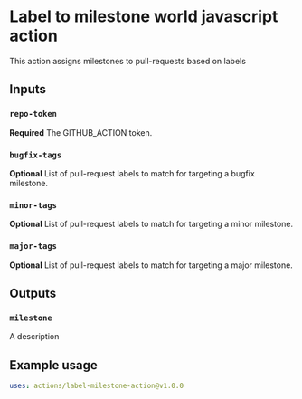 # Label to milestone world javascript action

This action assigns milestones to pull-requests based on labels

## Inputs

### `repo-token`

**Required** The GITHUB_ACTION token.

### `bugfix-tags`

**Optional** List of pull-request labels to match for targeting a bugfix milestone.

### `minor-tags`

**Optional** List of pull-request labels to match for targeting a minor milestone.

### `major-tags`

**Optional** List of pull-request labels to match for targeting a major milestone.

## Outputs

### `milestone`

A description

## Example usage

```yaml
uses: actions/label-milestone-action@v1.0.0
```
